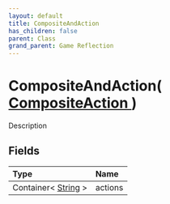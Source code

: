 ```yaml
---
layout: default
title: CompositeAndAction
has_children: false
parent: Class
grand_parent: Game Reflection
---
```

# CompositeAndAction( [ CompositeAction ](/riftbreaker-wiki/docs/game-reflection/classes/composite_action/) )
Description 

## Fields

| Type | Name |
|:----------|:--------------|
| Container< [String](/riftbreaker-wiki/docs/game-reflection/components/string/) > | actions |

